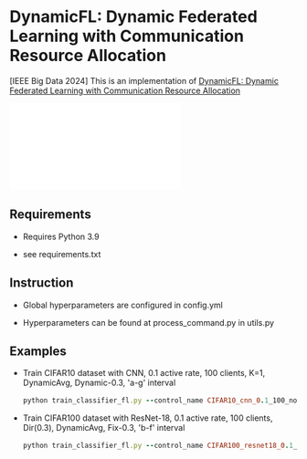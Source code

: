 # DynamicFL: Dynamic Federated Learning with Communication Resource Allocation

[IEEE Big Data 2024] This is an implementation of [DynamicFL: Dynamic Federated Learning with Communication Resource Allocation](https://arxiv.org/abs/2409.04986)

![Motivation Figure](asset/motivation.pdf)

## Requirements

- Requires Python 3.9

- see requirements.txt
  

## Instruction

- Global hyperparameters are configured in config.yml

- Hyperparameters can be found at process_command.py in utils.py

  

## Examples

- Train CIFAR10 dataset with CNN, 0.1 active rate, 100 clients, K=1, DynamicAvg, Dynamic-0.3, 'a-g' interval

  ```ruby
  python train_classifier_fl.py --control_name CIFAR10_cnn_0.1_100_non-iid-l-1_dynamicfl_5_0.3-0.7_1-0_6-1
  ```

- Train CIFAR100 dataset with ResNet-18, 0.1 active rate, 100 clients, Dir(0.3), DynamicAvg, Fix-0.3, 'b-f' interval

  ```ruby
  python train_classifier_fl.py --control_name CIFAR100_resnet18_0.1_100_non-iid-d-0.3_dynamicfl_5_1-0_0.3-0.7_5-2
  ```

  





